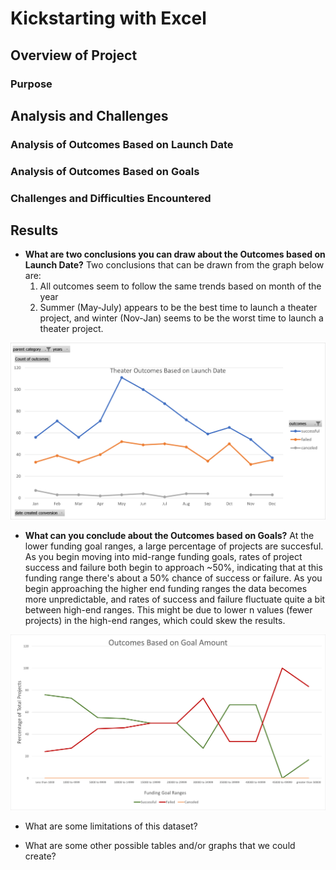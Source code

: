 # Kickstarting with Excel

## Overview of Project

### Purpose

## Analysis and Challenges

### Analysis of Outcomes Based on Launch Date

### Analysis of Outcomes Based on Goals

### Challenges and Difficulties Encountered

## Results

- **What are two conclusions you can draw about the Outcomes based on Launch Date?**
	Two conclusions that can be drawn from the graph below are:
	1. All outcomes seem to follow the same trends based on month of the year
	2. Summer (May-July) appears to be the best time to launch a theater project, and winter (Nov-Jan) seems to be the worst time to launch a theater project.

![Theater Outcomes vs Launch](/resources/theater_outcomes_vs_launch.png)

- **What can you conclude about the Outcomes based on Goals?**
	At the lower funding goal ranges, a large percentage of projects are succesful. As you begin moving into mid-range funding goals, rates of project success and failure both begin to approach ~50%, indicating that at this funding range there's about a 50% chance of success or failure. As you begin approaching the higher end funding ranges the data becomes more unpredictable, and rates of success and failure fluctuate quite a bit between high-end ranges. This might be due to lower n values (fewer projects) in the high-end ranges, which could skew the results. 

![Project Outcomes vs Goal Amounts](/resources/outcomes_vs_goals.png)

- What are some limitations of this dataset?

- What are some other possible tables and/or graphs that we could create?










